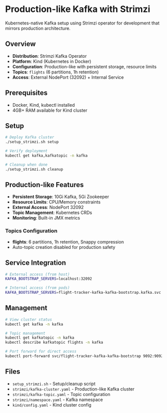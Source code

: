# Production-like Kafka with Strimzi

Kubernetes-native Kafka setup using Strimzi operator for development that mirrors production architecture.

## Overview

- **Distribution**: Strimzi Kafka Operator
- **Platform**: Kind (Kubernetes in Docker)
- **Configuration**: Production-like with persistent storage, resource limits
- **Topics**: `flights` (6 partitions, 1h retention)
- **Access**: External NodePort (32092) + Internal Service

## Prerequisites

- Docker, Kind, kubectl installed
- 4GB+ RAM available for Kind cluster

## Setup

```bash
# Deploy Kafka cluster
./setup_strimzi.sh setup

# Verify deployment
kubectl get kafka,kafkatopic -n kafka

# Cleanup when done
./setup_strimzi.sh cleanup
```

## Production-like Features

- **Persistent Storage**: 10Gi Kafka, 5Gi Zookeeper
- **Resource Limits**: CPU/Memory constraints
- **External Access**: NodePort 32092
- **Topic Management**: Kubernetes CRDs
- **Monitoring**: Built-in JMX metrics

### Topics Configuration

- **flights**: 6 partitions, 1h retention, Snappy compression
- Auto-topic creation disabled for production safety

## Service Integration

```bash
# External access (from host)
KAFKA_BOOTSTRAP_SERVERS=localhost:32092

# Internal access (from pods)
KAFKA_BOOTSTRAP_SERVERS=flight-tracker-kafka-kafka-bootstrap.kafka.svc.cluster.local:9092
```

## Management

```bash
# View cluster status
kubectl get kafka -n kafka

# Topic management
kubectl get kafkatopic -n kafka
kubectl describe kafkatopic flights -n kafka

# Port forward for direct access
kubectl port-forward svc/flight-tracker-kafka-kafka-bootstrap 9092:9092 -n kafka
```

## Files

- `setup_strimzi.sh` - Setup/cleanup script
- `strimzi/kafka-cluster.yaml` - Production-like Kafka cluster
- `strimzi/kafka-topic.yaml` - Topic configuration
- `strimzi/namespace.yaml` - Kafka namespace
- `kind/config.yaml` - Kind cluster config
